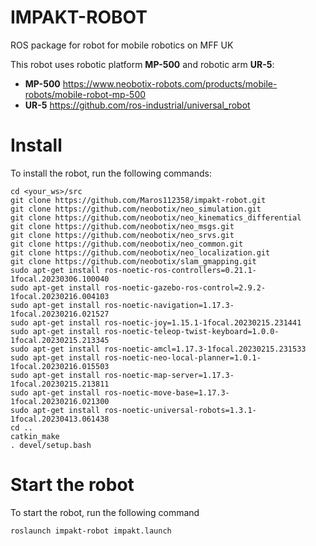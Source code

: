 # IMPAKT-ROBOT
ROS package for robot for mobile robotics on MFF UK

This robot uses robotic platform **MP-500** and robotic arm **UR-5**:
- **MP-500** https://www.neobotix-robots.com/products/mobile-robots/mobile-robot-mp-500
- **UR-5** https://github.com/ros-industrial/universal_robot

# Install
To install the robot, run the following commands:
```
cd <your_ws>/src
git clone https://github.com/Maros112358/impakt-robot.git
git clone https://github.com/neobotix/neo_simulation.git
git clone https://github.com/neobotix/neo_kinematics_differential
git clone https://github.com/neobotix/neo_msgs.git
git clone https://github.com/neobotix/neo_srvs.git
git clone https://github.com/neobotix/neo_common.git
git clone https://github.com/neobotix/neo_localization.git
git clone https://github.com/neobotix/slam_gmapping.git
sudo apt-get install ros-noetic-ros-controllers=0.21.1-1focal.20230306.100040
sudo apt-get install ros-noetic-gazebo-ros-control=2.9.2-1focal.20230216.004103
sudo apt-get install ros-noetic-navigation=1.17.3-1focal.20230216.021527
sudo apt-get install ros-noetic-joy=1.15.1-1focal.20230215.231441
sudo apt-get install ros-noetic-teleop-twist-keyboard=1.0.0-1focal.20230215.213345
sudo apt-get install ros-noetic-amcl=1.17.3-1focal.20230215.231533
sudo apt-get install ros-noetic-neo-local-planner=1.0.1-1focal.20230216.015503
sudo apt-get install ros-noetic-map-server=1.17.3-1focal.20230215.213811
sudo apt-get install ros-noetic-move-base=1.17.3-1focal.20230216.021300
sudo apt-get install ros-noetic-universal-robots=1.3.1-1focal.20230413.061438
cd ..
catkin_make
. devel/setup.bash
```

# Start the robot
To start the robot, run the following command
```
roslaunch impakt-robot impakt.launch
```
